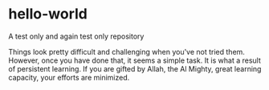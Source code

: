 # hello-world
A test only and again test only repository

Things look pretty difficult and challenging when you've not tried them. However, once you have done that, it seems a simple task. It is what a result of persistent learning. If you are gifted by Allah, the Al Mighty, great learning capacity, your efforts are minimized.
